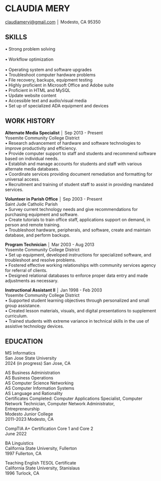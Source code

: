 # CLAUDIA MERY
claudiameryj@gmail.com │ Modesto, CA 95350

## SKILLS
•	Strong problem solving<br />                	
•	Workflow optimization<br />  	
•	Operating system and software upgrades<br />
•	Troubleshoot computer hardware problems<br />
•	File recovery, backups, equipment testing<br />
•	Highly proficient in Microsoft Office and Adobe suite<br />
•	Proficient in HTML and MySQL<br />
•	Update website content<br />
•	Accessible text and audio/visual media<br />
•	Set up of specialized ADA equipment and devices

## WORK HISTORY
**Alternate Media Specialist** │ Sep 2013 - Present<br />
Yosemite Community College District<br />
•	Research advancement of hardware and software technologies to improve productivity and efficiency.<br />
•	Provide computer support to staff and students and recommend software based on individual needs.<br />
•	Establish and manage accounts for students and staff with various alternate media databases.<br />
•	Coordinate services providing document remediation and formatting for universal access.<br />
•	Recruitment and training of student staff to assist in providing mandated services.

**Volunteer in Parish Office** │ Sep 2003 - Present<br />
Saint Jude Catholic Parish<br />
•	Survey current technology needs and give recommendations for purchasing equipment and software.<br />
•	Create tutorials to train office staff, applications support on demand, in person and remote training.<br />
•	Troubleshoot hardware, peripherals, and software, create and maintain database, and perform backups.

**Program Technician** │ Mar 2003 - Aug 2013<br />
Yosemite Community College District<br />
•	Set up equipment, developed instructions for specialized software, and troubleshoot and resolve problems.<br />
•	Fostered effective working relationships with community services agency for referral of clients.<br />
•	Designed relational databases to enforce proper data entry and made adjustments as necessary.

**Instructional Assistant II** │ Jan 1998 - Feb 2003<br />
Yosemite Community College District<br />
•	Supported student learning objectives through personalized and small group assistance.<br />
•	Created lesson materials, visuals, and digital presentations to supplement curriculum.<br />
•	Trained students with extreme variance in technical skills in the use of assistive technology devices.

## EDUCATION
MS Informatics<br />
San Jose State University<br />
2024 (in progress) San Jose, CA

AS Business Administration<br />
AS Business Operations<br />
AS Computer Science Networking<br />
AS Computer Information Systems<br />
AS Language and Rationality<br />
Certificates Completed: Computer Applications Specialist, Computer Network Technician, Computer Network Administrator,<br />
Entrepreneurship<br />
Modesto Junior College<br />
2011–2023 Modesto, CA

CompTIA A+ Certification Core 1 and Core 2<br />
June 2022

BA Linguistics<br />
California State University, Fullerton<br />
1997 Fullerton, CA

Teaching English TESOL Certificate<br />
California State University, Stanislaus<br />
1996 Turlock, CA
